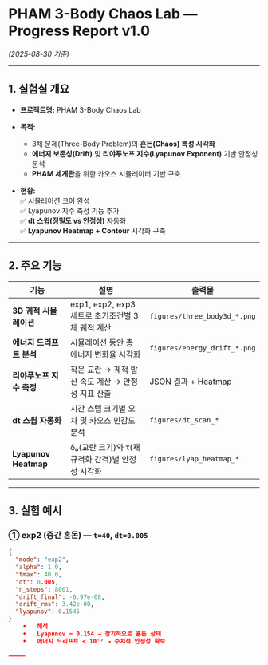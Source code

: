 # **PHAM 3-Body Chaos Lab — Progress Report v1.0**  
*(2025-08-30 기준)*  

---

## **1. 실험실 개요**

- **프로젝트명:** PHAM 3-Body Chaos Lab  
- **목적:**  
  - 3체 문제(Three-Body Problem)의 **혼돈(Chaos) 특성 시각화**  
  - **에너지 보존성(Drift)** 및 **리야푸노프 지수(Lyapunov Exponent)** 기반 안정성 분석  
  - **PHAM 세계관**을 위한 카오스 시뮬레이터 기반 구축  

- **현황:**  
  ✅ 시뮬레이션 코어 완성  
  ✅ Lyapunov 지수 측정 기능 추가  
  ✅ **dt 스윕(정밀도 vs 안정성)** 자동화  
  ✅ **Lyapunov Heatmap + Contour** 시각화 구축  

---

## **2. 주요 기능**

| 기능                    | 설명                                           | 출력물                          |
|------------------------|----------------------------------------------|-------------------------------|
| **3D 궤적 시뮬레이션**    | exp1, exp2, exp3 세트로 초기조건별 3체 궤적 계산   | `figures/three_body3d_*.png` |
| **에너지 드리프트 분석**   | 시뮬레이션 동안 총 에너지 변화율 시각화             | `figures/energy_drift_*.png` |
| **리야푸노프 지수 측정**   | 작은 교란 → 궤적 발산 속도 계산 → 안정성 지표 산출    | JSON 결과 + Heatmap         |
| **dt 스윕 자동화**       | 시간 스텝 크기별 오차 및 카오스 민감도 분석          | `figures/dt_scan_*`         |
| **Lyapunov Heatmap**   | δ₀(교란 크기)와 τ(재규격화 간격)별 안정성 시각화   | `figures/lyap_heatmap_*`    |

---

## **3. 실험 예시**

### **① exp2 (중간 혼돈)** — `t=40`, `dt=0.005`
```json
{
  "mode": "exp2",
  "alpha": 1.0,
  "tmax": 40.0,
  "dt": 0.005,
  "n_steps": 8001,
  "drift_final": -6.97e-08,
  "drift_rms": 3.42e-08,
  "lyapunov": 0.1545
}
	•	해석
	•	Lyapunov ≈ 0.154 → 장기적으로 혼돈 상태
	•	에너지 드리프트 < 10⁻⁷ → 수치적 안정성 확보

⸻
